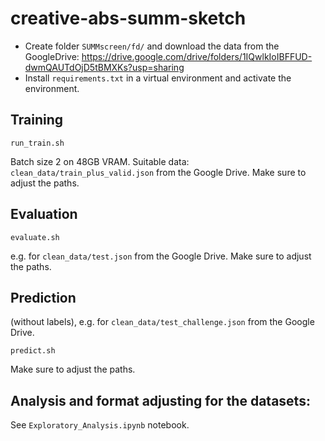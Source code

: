 # creative-abs-summ-sketch

- Create folder `SUMMscreen/fd/` and download the data from the GoogleDrive: https://drive.google.com/drive/folders/1IQwlkIoIBFFUD-dwmQAUTdOjD5tBMXKs?usp=sharing
- Install `requirements.txt` in a virtual environment and activate the environment.

## Training
```
run_train.sh
```
Batch size 2 on 48GB VRAM.
Suitable data: `clean_data/train_plus_valid.json` from the Google Drive.
Make sure to adjust the paths.

## Evaluation 
```
evaluate.sh
```
e.g. for `clean_data/test.json` from the Google Drive.
Make sure to adjust the paths.

## Prediction
(without labels),  e.g. for `clean_data/test_challenge.json` from the Google Drive.
```
predict.sh
```
Make sure to adjust the paths.

## Analysis and format adjusting for the datasets:
See `Exploratory_Analysis.ipynb` notebook.
